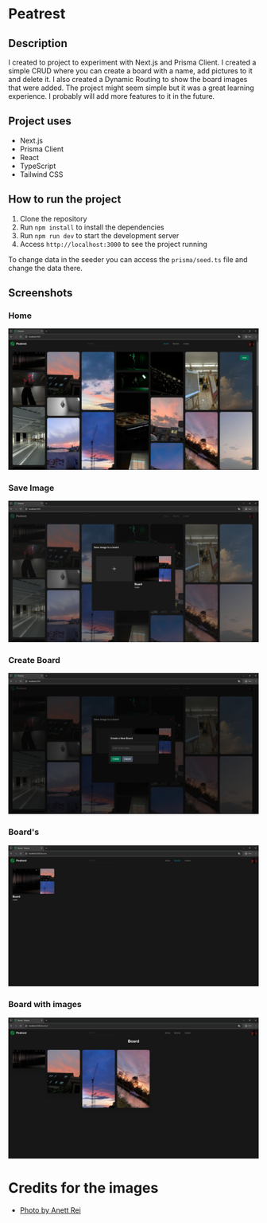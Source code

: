 # Peatrest

## Description
I created to project to experiment with Next.js and Prisma Client. I created a simple CRUD where you can create a board with a name, add pictures to it and delete it. I also created a Dynamic Routing to show the board images that were added. The project might seem simple but it was a great learning experience. I probably will add more features to it in the future.

## Project uses
- Next.js
- Prisma Client
- React
- TypeScript
- Tailwind CSS

## How to run the project
1. Clone the repository
2. Run `npm install` to install the dependencies
3. Run `npm run dev` to start the development server
4. Access `http://localhost:3000` to see the project running

To change data in the seeder you can access the `prisma/seed.ts` file and change the data there.

## Screenshots
### Home
![Home](readme/Home.png)

### Save Image
![Save Image](readme/Saveimage.png)

### Create Board
![Create Board](readme/Createboard.png)

### Board's
![Board's](readme/Boards.png)

### Board with images
![Board with images](readme/Boardwithimages.png)

# Credits for the images
- [Photo by Anett Rei](https://nl.pinterest.com/anett_rei/_created/)
